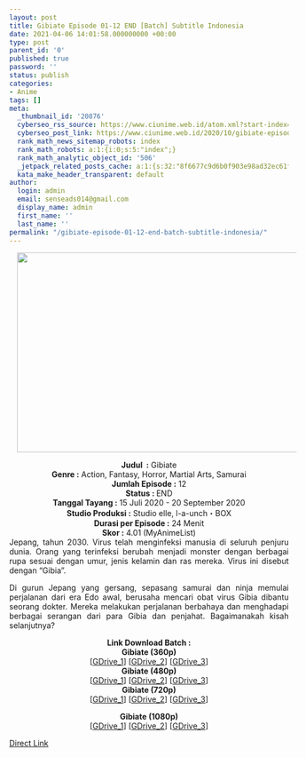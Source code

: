 ```yaml
---
layout: post
title: Gibiate Episode 01-12 END [Batch] Subtitle Indonesia
date: 2021-04-06 14:01:58.000000000 +00:00
type: post
parent_id: '0'
published: true
password: ''
status: publish
categories:
- Anime
tags: []
meta:
  _thumbnail_id: '20876'
  cyberseo_rss_source: https://www.ciunime.web.id/atom.xml?start-index=151&max-results=150
  cyberseo_post_link: https://www.ciunime.web.id/2020/10/gibiate-episode-01-12-end-batch.html
  rank_math_news_sitemap_robots: index
  rank_math_robots: a:1:{i:0;s:5:"index";}
  rank_math_analytic_object_id: '506'
  _jetpack_related_posts_cache: a:1:{s:32:"8f6677c9d6b0f903e98ad32ec61f8deb";a:2:{s:7:"expires";i:1654313515;s:7:"payload";a:0:{}}}
  kata_make_header_transparent: default
author:
  login: admin
  email: senseads014@gmail.com
  display_name: admin
  first_name: ''
  last_name: ''
permalink: "/gibiate-episode-01-12-end-batch-subtitle-indonesia/"
---
```

<div class="separator" style="clear: both; text-align: center;"><a href="https://1.bp.blogspot.com/-jyr5jl6ancA/XxBmgHFrW_I/AAAAAAAAeQY/32L7-STDfksESE2WwiWaCVVw_cBoiPHYwCLcBGAsYHQ/s1600/Gibiate.jpg" style="margin-left: 1em; margin-right: 1em;"><img border="0" data-original-height="720" data-original-width="1280" height="360" src="{{ site.baseurl }}/assets/2021/04/Gibiate.jpg" width="640" /></a></div>
<p>
<div style="text-align: center;"><b>Judul</b><b><b>&nbsp;</b>&nbsp;:</b>&nbsp;Gibiate</div>
<div style="text-align: center;"><b>Genre :</b>&nbsp;Action, Fantasy, Horror, Martial Arts, Samurai</div>
<div style="text-align: center;"><b>Jumlah Episode :</b>&nbsp;12<br /><b>Status :&nbsp;</b>END<br /><b>Tanggal Tayang :</b>&nbsp;15 Juli 2020&nbsp;- 20 September 2020<br /><b>Studio Produksi :</b>&nbsp;Studio elle, l-a-unch・BOX<br /><b>Durasi per Episode :</b>&nbsp;24 Menit</div>
<div style="text-align: center;"><b>Skor :</b>&nbsp;4.01 (MyAnimeList)</div>
<div style="text-align: center;"></div>
<div style="text-align: justify;">Jepang, tahun 2030. Virus telah menginfeksi manusia di seluruh penjuru dunia. Orang yang terinfeksi berubah menjadi monster dengan berbagai rupa sesuai dengan umur, jenis kelamin dan ras mereka. Virus ini disebut dengan “Gibia”.</p>
<p>Di gurun Jepang yang gersang, sepasang samurai dan ninja memulai perjalanan dari era Edo awal, berusaha mencari obat virus Gibia dibantu seorang dokter. Mereka melakukan perjalanan berbahaya dan menghadapi berbagai serangan dari para Gibia dan penjahat. Bagaimanakah kisah selanjutnya?</p></div>
<div style="text-align: justify;"></div>
<div style="text-align: justify;"></div>
<div style="text-align: center;">
<div><b>Link Download Batch :</b></div>
<div>
<div><b>Gibiate&nbsp;(360p)</b></div>
</div>
<div>[<a href="https://drive.google.com/uc?id=1S8ebHPQJxcFaCoMGTIgdprFV_ZQaS-_S" target="_blank" rel="noopener">GDrive_1</a>] [<a href="https://drive.google.com/uc?id=1TfrPjZgDHV4Jk6IPOlc2f8YxbZrL1FOt" target="_blank" rel="noopener">GDrive_2</a>] [<a href="https://drive.google.com/uc?export=download&amp;id=1Jl1PNZVvuogu-U727yIlfRmbc2kcglxn" target="_blank" rel="noopener">GDrive_3</a>]</div>
<div></div>
<div><b>Gibiate&nbsp;(480p)</b><br />[<a href="https://drive.google.com/uc?id=1VZIFLAmB4VpnyDsCtwvxm6ZMHpbdXQuG" target="_blank" rel="noopener">GDrive_1</a>] [<a href="https://drive.google.com/uc?id=1t0n2mk_kinY7CfOQzlFoT14Y487lFg_I" target="_blank" rel="noopener">GDrive_2</a>] [<a href="https://drive.google.com/uc?export=download&amp;id=1AqneRDzuroOoW6R_wW0aEcvqgSJou-gE" target="_blank" rel="noopener">GDrive_3</a>]</div>
<div></div>
<div><b>Gibiate&nbsp;(720p)</b><br />[<a href="https://drive.google.com/uc?id=1-XERwo53nBVZzXznekvW7_f48umbUsu4" target="_blank" rel="noopener">GDrive_1</a>] [<a href="https://drive.google.com/uc?id=1i9iFJHaQilS20AWjmHCL4dLBvdla_BAl" target="_blank" rel="noopener">GDrive_2</a>] [<a href="https://drive.google.com/uc?export=download&amp;id=14YHB1cTU6r2RUEWf3qTM8gyuo7ChYNZZ" target="_blank" rel="noopener">GDrive_3</a>]</p>
<p><b>Gibiate (1080p)</b><br />[<a href="https://drive.google.com/uc?id=1PJnX1VRKmuJHF1u-zX1rO3IfRhExHc3r" target="_blank" rel="noopener">GDrive_1</a>] [<a href="https://drive.google.com/uc?id=1GzxvNI9Rr6snte4x1sGMFfG6w6Lv2NTc" target="_blank" rel="noopener">GDrive_2</a>] [<a href="https://drive.google.com/uc?export=download&amp;id=1UGelFi2DO8mwbk-ssI37n01zzf3V9vEQ" target="_blank" rel="noopener">GDrive_3</a>]</div>
</div>
<link rel="stylesheet" href="https://cdnjs.cloudflare.com/ajax/libs/font-awesome/4.7.0/css/font-awesome.min.css" />
<div class="divbtn"> <a href="https://handymansurrender.com/fihup8buzv?key=94550f7ce39444073321dde3b8782f97" class="btn"><i class="fa fa-download"></i> Direct Link</a> </div>
